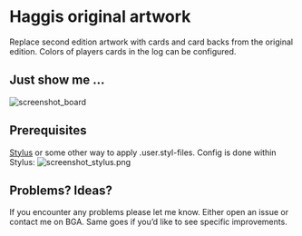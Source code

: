 # Haggis original artwork
Replace second edition artwork with cards and card backs from the original edition. Colors of players cards in the log can be configured.

## Just show me …
![screenshot_board](/img/screenshot_board.png?raw=true)

## Prerequisites
<a href="https://github.com/openstyles/stylus#readme">Stylus</a> or some other way to apply .user.styl-files. Config is done within Stylus:
![screenshot_stylus.png](/img/screenshot_stylus.png?raw=true)

## Problems? Ideas?
If you encounter any problems please let me know. Either open an issue or contact me on BGA. Same goes if you’d like to see specific improvements.
